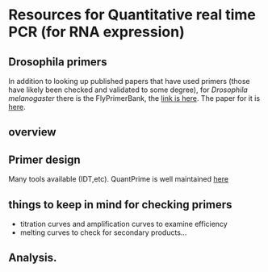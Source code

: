 # Resources for Quantitative real time PCR (for RNA expression) 

## Drosophila primers
 
 In addition to looking up published papers that have used primers (those have likely been checked and validated to some degree), for *Drosophila melanogaster* there is the FlyPrimerBank, the [link is here](https://fgr.hms.harvard.edu/flyprimerbank-documentation). The paper for it is [here](http://www.g3journal.org/content/3/9/1607).
 
 
 ## overview
 
 ## Primer design
 Many tools available (IDT,etc). QuantPrime is well maintained [here](http://quantprime.mpimp-golm.mpg.de/)
 
 ## things to keep in mind for checking primers
 - titration curves and amplification curves to examine efficiency
 - melting curves to check for secondary products...
 
 ## Analysis.
